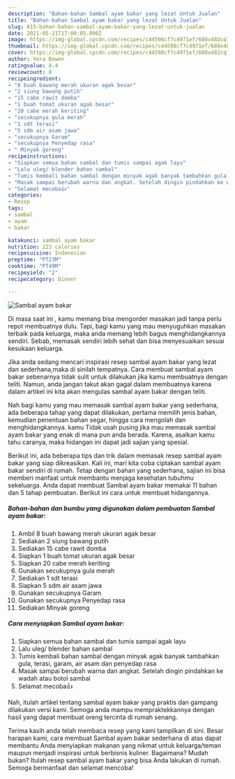 ```yaml
---
description: "Bahan-bahan Sambal ayam bakar yang lezat Untuk Jualan"
title: "Bahan-bahan Sambal ayam bakar yang lezat Untuk Jualan"
slug: 615-bahan-bahan-sambal-ayam-bakar-yang-lezat-untuk-jualan
date: 2021-05-21T17:00:05.890Z
image: https://img-global.cpcdn.com/recipes/c44598cf7c4971ef/680x482cq70/sambal-ayam-bakar-foto-resep-utama.jpg
thumbnail: https://img-global.cpcdn.com/recipes/c44598cf7c4971ef/680x482cq70/sambal-ayam-bakar-foto-resep-utama.jpg
cover: https://img-global.cpcdn.com/recipes/c44598cf7c4971ef/680x482cq70/sambal-ayam-bakar-foto-resep-utama.jpg
author: Vera Bowen
ratingvalue: 4.4
reviewcount: 8
recipeingredient:
- "8 buah bawang merah ukuran agak besar"
- "2 siung bawang putih"
- "15 cabe rawit domba"
- "1 buah tomat ukuran agak besar"
- "20 cabe merah keriting"
- "secukupnya gula merah"
- "1 sdt terasi"
- "5 sdm air asam jawa"
- "secukupnya Garam"
- "secukupnya Penyedap rasa"
- " Minyak goreng"
recipeinstructions:
- "Siapkan semua bahan sambal dan tumis sampai agak layu"
- "Lalu uleg/ blender bahan sambal"
- "Tumis kembali bahan sambal dengan minyak agak banyak tambahkan gula, terasi, garam, air asam dan penyedap rasa"
- "Masak sampai berubah warna dan angkat. Setelah dingin pindahkan ke wadah atau botol sambal"
- "Selamat mecoba👍"
categories:
- Resep
tags:
- sambal
- ayam
- bakar

katakunci: sambal ayam bakar 
nutrition: 223 calories
recipecuisine: Indonesian
preptime: "PT23M"
cooktime: "PT49M"
recipeyield: "2"
recipecategory: Dinner

---
```



![Sambal ayam bakar](https://img-global.cpcdn.com/recipes/c44598cf7c4971ef/680x482cq70/sambal-ayam-bakar-foto-resep-utama.jpg)

Di masa  saat ini , kamu memang bisa mengorder masakan jadi tanpa perlu repot membuatnya dulu. Tapi, bagi kamu yang mau menyuguhkan masakan terbaik pada keluarga, maka anda memang lebih bagus menghidangkannya sendiri. Sebab, memasak sendiri lebih sehat dan bisa menyesuaikan sesuai kesukaan keluarga.

Jika anda sedang mencari inspirasi resep sambal ayam bakar yang lezat dan sederhana,maka di sinilah tempatnya. Cara membuat sambal ayam bakar  sebenarnya tidak sulit untuk dilakukan jika kamu membuatnya dengan teliti. Namun, anda jangan takut akan gagal dalam membuatnya 
karena dalam artikel ini kita akan mengulas sambal ayam bakar dengan teliti.  



Nah bagi kamu yang mau memasak sambal ayam bakar yang sederhana, ada beberapa tahap yang dapat dilakukan, pertama memilih jenis bahan, kemudian penentuan bahan segar, hingga cara mengolah dan menghidangkannya. kamu Tidak usah pusing jika mau memasak sambal ayam bakar yang enak di mana pun anda berada. Karena, asalkan kamu  tahu caranya, maka hidangan ini dapat jadi sajian yang spesial.

Berikut ini, ada beberapa tips dan trik dalam memasak resep sambal ayam bakar yang siap dikreasikan. Kali ini, mari kita coba ciptakan sambal ayam bakar sendiri di rumah. Tetap dengan bahan yang sederhana, sajian ini bisa memberi manfaat untuk membantu menjaga kesehatan tubuhmu sekeluarga. Anda dapat membuat Sambal ayam bakar memakai 11 bahan dan 5 tahap pembuatan. Berikut ini cara untuk membuat hidangannya.

<!--inarticleads1-->

##### Bahan-bahan dan bumbu yang digunakan dalam pembuatan Sambal ayam bakar:

1. Ambil 8 buah bawang merah ukuran agak besar
1. Sediakan 2 siung bawang putih
1. Sediakan 15 cabe rawit domba
1. Siapkan 1 buah tomat ukuran agak besar
1. Siapkan 20 cabe merah keriting
1. Gunakan secukupnya gula merah
1. Sediakan 1 sdt terasi
1. Siapkan 5 sdm air asam jawa
1. Gunakan secukupnya Garam
1. Gunakan secukupnya Penyedap rasa
1. Sediakan  Minyak goreng




<!--inarticleads2-->

##### Cara menyiapkan Sambal ayam bakar:

1. Siapkan semua bahan sambal dan tumis sampai agak layu
1. Lalu uleg/ blender bahan sambal
1. Tumis kembali bahan sambal dengan minyak agak banyak tambahkan gula, terasi, garam, air asam dan penyedap rasa
1. Masak sampai berubah warna dan angkat. Setelah dingin pindahkan ke wadah atau botol sambal
1. Selamat mecoba👍




Nah, itulah artikel tentang  sambal ayam bakar  yang praktis dan gampang dilakukan versi kami. Semoga anda mampu mempraktekkannya dengan hasil yang dapat membuat oreng tercinta di rumah senang. 

Terima kasih anda telah membaca resep yang kami tampilkan di sini. Besar harapan kami, cara membuat  Sambal ayam bakar sederhana di atas dapat membantu Anda menyiapkan makanan yang nikmat untuk keluarga/teman maupun menjadi inspirasi untuk berbisnis kuliner. Bagaimana? Mudah bukan? Itulah resep sambal ayam bakar yang bisa Anda lakukan di rumah. Semoga bermanfaat dan selamat mencoba!

